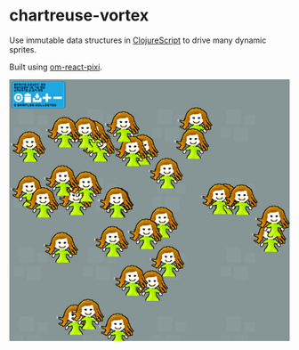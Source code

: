 # chartreuse-vortex
Use immutable data structures in [ClojureScript](https://github.com/clojure/clojurescript) to drive many dynamic sprites.

Built using [om-react-pixi](https://github.com/Izzimach/om-react-pixi).

![sprites sprites sprites](docs/screenshot.png)
